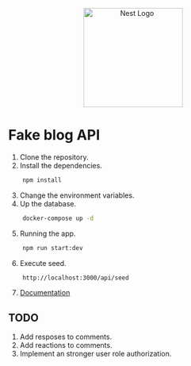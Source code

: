 <p align="center">
  <a href="http://nestjs.com/" target="blank"><img src="https://nestjs.com/img/logo-small.svg" width="200" alt="Nest Logo" /></a>
</p>

[circleci-image]: https://img.shields.io/circleci/build/github/nestjs/nest/master?token=abc123def456
[circleci-url]: https://circleci.com/gh/nestjs/nest

# Fake blog API

1. Clone the repository.
2. Install the dependencies.
```bash
    npm install
```
3. Change the environment variables.
4. Up the database.
```bash
    docker-compose up -d
```
5. Running the app.
```bash
    npm run start:dev
```
6. Execute seed.
```bash
    http://localhost:3000/api/seed
```
7. [Documentation](http://localhost:3000/docs)

## TODO

1. Add resposes to comments.
2. Add reactions to comments.
3. Implement an stronger user role authorization.
